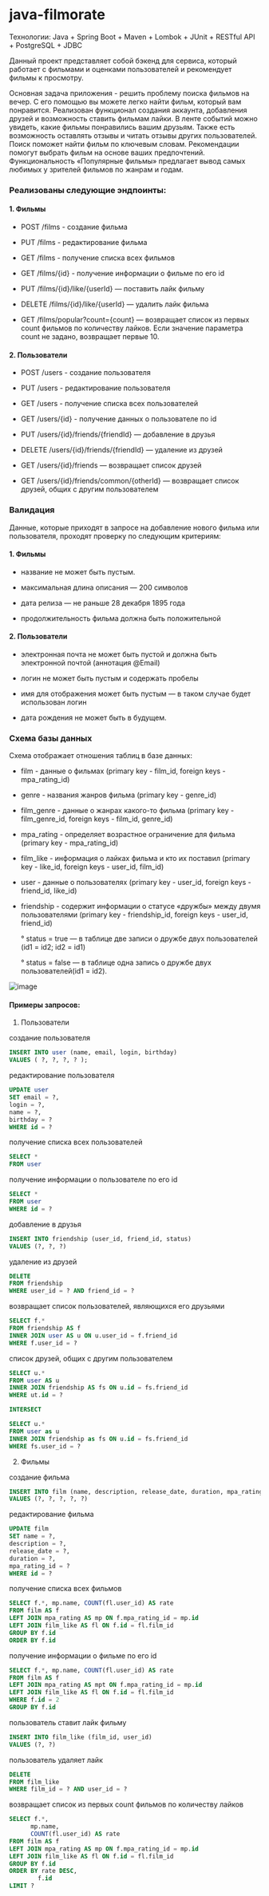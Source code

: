# java-filmorate


Технологии: Java + Spring Boot + Maven + Lombok + JUnit + RESTful API + PostgreSQL + JDBC


Данный проект представляет собой бэкенд для сервиса, который работает с фильмами и оценками пользователей и рекомендует фильмы к просмотру.

Основная задача приложения - решить проблему поиска фильмов на вечер. С его помощью вы можете легко найти фильм, который вам понравится. Реализован функционал создания аккаунта, добавления друзей и возможность ставить фильмам лайки. В ленте событий можно увидеть, какие фильмы понравились вашим друзьям. Также есть возможность оставлять отзывы и читать отзывы других пользователей. Поиск поможет найти фильм по ключевым словам. Рекомендации помогут выбрать фильм на основе ваших предпочтений. Функциональность «Популярные фильмы» предлагает вывод самых любимых у зрителей фильмов по жанрам и годам.

### Реализованы следующие эндпоинты:

#### 1. Фильмы
+ POST /films - создание фильма

+ PUT /films - редактирование фильма

+ GET /films - получение списка всех фильмов

+ GET /films/{id} - получение информации о фильме по его id

+ PUT /films/{id}/like/{userId} — поставить лайк фильму

+ DELETE /films/{id}/like/{userId} — удалить лайк фильма

+ GET /films/popular?count={count} — возвращает список из первых count фильмов по количеству лайков. Если значение параметра count не задано, возвращает первые 10.

#### 2. Пользователи

+ POST /users - создание пользователя

+ PUT /users - редактирование пользователя

+ GET /users - получение списка всех пользователей

+ GET /users/{id} - получение данных о пользователе по id

+ PUT /users/{id}/friends/{friendId} — добавление в друзья

+ DELETE /users/{id}/friends/{friendId} — удаление из друзей

+ GET /users/{id}/friends — возвращает список друзей

+ GET /users/{id}/friends/common/{otherId} — возвращает список друзей, общих с другим пользователем

### Валидация
Данные, которые приходят в запросе на добавление нового фильма или пользователя, проходят проверку по следующим критериям:

#### 1. Фильмы
 + название не может быть пустым.
 
 + максимальная длина описания — 200 символов
 
 + дата релиза — не раньше 28 декабря 1895 года
 
 + продолжительность фильма должна быть положительной

#### 2. Пользователи
 + электронная почта не может быть пустой и должна быть электронной почтой (аннотация @Email)
 
 + логин не может быть пустым и содержать пробелы
 
 + имя для отображения может быть пустым — в таком случае будет использован логин
 
 + дата рождения не может быть в будущем.

### Схема базы данных
Схема отображает отношения таблиц в базе данных:

+ film - данные о фильмах (primary key - film_id, foreign keys - mpa_rating_id)
+ genre - названия жанров фильма (primary key - genre_id)
+ film_genre - данные о жанрах какого-то фильма (primary key - film_genre_id, foreign keys - film_id, genre_id)
+ mpa_rating - определяет возрастное ограничение для фильма (primary key - mpa_rating_id)
+ film_like - информация о лайках фильма и кто их поставил (primary key - like_id, foreign keys - user_id, film_id)
+ user - данные о пользователях (primary key - user_id, foreign keys - friend_id, like_id)
+ friendship - содержит информации о статусе «дружбы» между двумя пользователями (primary key - friendship_id, foreign keys - user_id, friend_id)



   °  status = true — в таблице две записи о дружбе двух пользователей (id1 = id2; id2 = id1)
   
   °  status = false — в таблице одна запись о дружбе двух пользователей(id1 = id2).

![image](https://user-images.githubusercontent.com/118910569/235626817-6cd3bfc8-4d72-4ac7-bdf9-8d88be4eb96a.png)

#### Примеры запросов:




 1. Пользователи
 
 
 создание пользователя
 
 ```sql
 INSERT INTO user (name, email, login, birthday)
 VALUES ( ?, ?, ?, ? );
 ```
 
 редактирование пользователя
 
 ```sql
 UPDATE user
 SET email = ?,
 login = ?,
 name = ?,
 birthday = ?
 WHERE id = ?
 ```
 
 получение списка всех пользователей
 
 ```sql
 SELECT *
 FROM user
 ```
 получение информации о пользователе по его id
 
 ```sql
 SELECT *
 FROM user
 WHERE id = ?
 ```
 
 добавление в друзья
 
 ```sql
 INSERT INTO friendship (user_id, friend_id, status)
 VALUES (?, ?, ?)
 ```
 
 удаление из друзей
 
 ```sql
 DELETE
 FROM friendship
 WHERE user_id = ? AND friend_id = ?
 ```
 
 возвращает список пользователей, являющихся его друзьями
 ```sql
 SELECT f.*
 FROM friendship AS f
 INNER JOIN user AS u ON u.user_id = f.friend_id
 WHERE f.user_id = ?
 ```
 
 список друзей, общих с другим пользователем
 
 ```sql
 SELECT u.*
 FROM user AS u
 INNER JOIN friendship AS fs ON u.id = fs.friend_id
 WHERE ut.id = ?

 INTERSECT

 SELECT u.*
 FROM user as u
 INNER JOIN friendship as fs ON u.id = fs.friend_id
 WHERE fs.user_id = ?
 ```

 2. Фильмы

 создание фильма
 
 ```sql
 INSERT INTO film (name, description, release_date, duration, mpa_rating_id)
 VALUES (?, ?, ?, ?, ?)
 ```
 
 редактирование фильма
 
 ```sql
 UPDATE film
 SET name = ?,
 description = ?,
 release_date = ?,
 duration = ?,
 mpa_rating_id = ?
 WHERE id = ?
 ```

 получение списка всех фильмов
 
 ```sql
 SELECT f.*, mp.name, COUNT(fl.user_id) AS rate
 FROM film AS f
 LEFT JOIN mpa_rating AS mp ON f.mpa_rating_id = mp.id
 LEFT JOIN film_like AS fl ON f.id = fl.film_id
 GROUP BY f.id
 ORDER BY f.id
 ```
 
 получение информации о фильме по его id
 
 ```sql
 SELECT f.*, mp.name, COUNT(fl.user_id) AS rate
 FROM film AS f
 LEFT JOIN mpa_rating AS mpt ON f.mpa_rating_id = mp.id
 LEFT JOIN film_like AS fl ON f.id = fl.film_id
 WHERE f.id = 2
 GROUP BY f.id
 ```
 
 пользователь ставит лайк фильму
 
  ```sql
  INSERT INTO film_like (film_id, user_id)
  VALUES (?, ?)
  ```
  
  пользователь удаляет лайк
  
  ```sql
 DELETE
 FROM film_like
 WHERE film_id = ? AND user_id = ?
  ```
 
 возвращает список из первых count фильмов по количеству лайков
 ```sql
SELECT f.*,
       mp.name,
       COUNT(fl.user_id) AS rate
FROM film AS f
LEFT JOIN mpa_rating AS mp ON f.mpa_rating_id = mp.id
LEFT JOIN film_like AS fl ON f.id = fl.film_id
GROUP BY f.id
ORDER BY rate DESC,
         f.id
LIMIT ?
 ```
 
 

